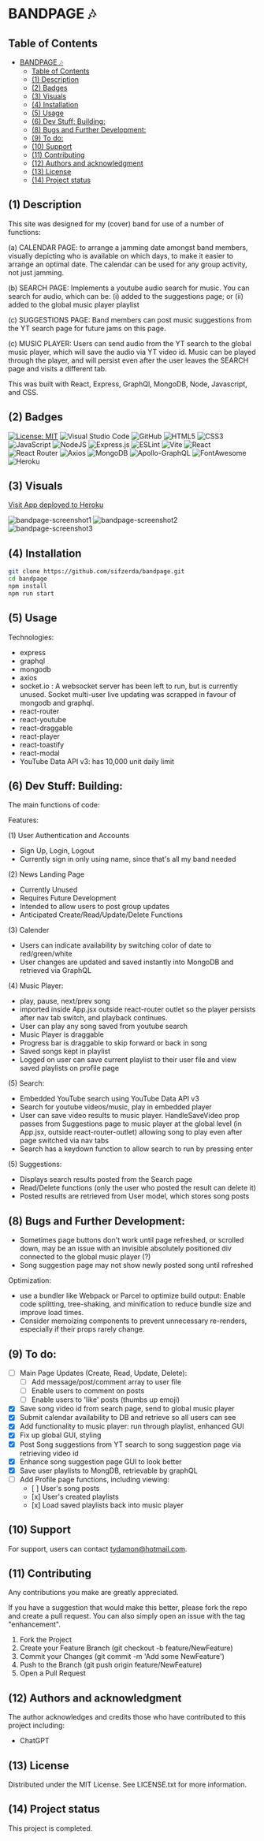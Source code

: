 # BANDPAGE 🎶

## Table of Contents

- [BANDPAGE 🎶](#bandpage-)
  - [Table of Contents](#table-of-contents)
  - [(1) Description](#1-description)
  - [(2) Badges](#2-badges)
  - [(3) Visuals](#3-visuals)
  - [(4) Installation](#4-installation)
  - [(5) Usage](#5-usage)
  - [(6) Dev Stuff: Building:](#6-dev-stuff-building)
  - [(8) Bugs and Further Development:](#8-bugs-and-further-development)
  - [(9) To do:](#9-to-do)
  - [(10) Support](#10-support)
  - [(11) Contributing](#11-contributing)
  - [(12) Authors and acknowledgment](#12-authors-and-acknowledgment)
  - [(13) License](#13-license)
  - [(14) Project status](#14-project-status)

## (1) Description

This site was designed for my (cover) band for use of a number of functions:

(a) CALENDAR PAGE: to arrange a jamming date amongst band members, visually depicting who is available on which days, to make it easier to arrange an optimal date. The calendar can be used for any group activity, not just jamming.

(b) SEARCH PAGE: Implements a youtube audio search for music. You can search for audio, which can be:
(i) added to the suggestions page; or
(ii) added to the global music player playlist

(c) SUGGESTIONS PAGE: Band members can post music suggestions from the YT search page for future jams on this page.

(c) MUSIC PLAYER: Users can send audio from the YT search to the global music player, which will save the audio via YT video id. Music can be played through the player, and will persist even after the user leaves the SEARCH page and visits a different tab.

This was built with React, Express, GraphQl, MongoDB, Node, Javascript, and CSS. 

## (2) Badges

[![License: MIT](https://img.shields.io/badge/License-MIT-yellow.svg)](https://opensource.org/licenses/MIT) 
![Visual Studio Code](https://img.shields.io/badge/Visual%20Studio%20Code-0078d7.svg?style=for-the-badge&logo=visual-studio-code&logoColor=white) 
![GitHub](https://img.shields.io/badge/github-%23121011.svg?style=for-the-badge&logo=github&logoColor=white) 
![HTML5](https://img.shields.io/badge/html5-%23E34F26.svg?style=for-the-badge&logo=html5&logoColor=white)
![CSS3](https://img.shields.io/badge/css3-%231572B6.svg?style=for-the-badge&logo=css3&logoColor=white)
![JavaScript](https://img.shields.io/badge/javascript-%23323330.svg?style=for-the-badge&logo=javascript&logoColor=%23F7DF1E) 
![NodeJS](https://img.shields.io/badge/node.js-6DA55F?style=for-the-badge&logo=node.js&logoColor=white)
![Express.js](https://img.shields.io/badge/express.js-%23404d59.svg?style=for-the-badge&logo=express&logoColor=%2361DAFB) 
![ESLint](https://img.shields.io/badge/ESLint-4B3263?style=for-the-badge&logo=eslint&logoColor=white)
![Vite](https://img.shields.io/badge/vite-%23646CFF.svg?style=for-the-badge&logo=vite&logoColor=white) 
![React](https://img.shields.io/badge/react-%2320232a.svg?style=for-the-badge&logo=react&logoColor=%2361DAFB)
![React Router](https://img.shields.io/badge/React_Router-CA4245?style=for-the-badge&logo=react-router&logoColor=white)
![Axios](https://img.shields.io/badge/Axios-5A29E4.svg?style=for-the-badge&logo=Axios&logoColor=white)
![MongoDB](https://img.shields.io/badge/MongoDB-%234ea94b.svg?style=for-the-badge&logo=mongodb&logoColor=white)
![Apollo-GraphQL](https://img.shields.io/badge/-ApolloGraphQL-311C87?style=for-the-badge&logo=apollo-graphql)
![FontAwesome](https://img.shields.io/badge/Font%20Awesome-538DD7.svg?style=for-the-badge&logo=Font-Awesome&logoColor=white) 
![Heroku](https://img.shields.io/badge/heroku-%23430098.svg?style=for-the-badge&logo=heroku&logoColor=white)

## (3) Visuals

[Visit App deployed to Heroku](https://bandpage-c5ed89244375.herokuapp.com/)

![bandpage-screenshot1](https://github.com/user-attachments/assets/dc123bbc-dc1e-49e7-a143-0358f60db85a)
![bandpage-screenshot2](https://github.com/user-attachments/assets/84dc15d4-ffa9-4152-852c-25191ac5e077)
![bandpage-screenshot3](https://github.com/user-attachments/assets/8666a2a6-ad0a-45f4-adba-1a6f31c59732)

## (4) Installation

```bash
git clone https://github.com/sifzerda/bandpage.git
cd bandpage
npm install
npm run start
```

## (5) Usage

Technologies:

+ express
+ graphql
+ mongodb
+ axios
+ socket.io : A websocket server has been left to run, but is currently unused. Socket multi-user live updating was scrapped in favour of mongodb and graphql.
+ react-router
+ react-youtube
+ react-draggable
+ react-player
+ react-toastify
+ react-modal
+ YouTube Data API v3: has 10,000 unit daily limit

## (6) Dev Stuff: Building:

The main functions of code:

Features: 

(1) User Authentication and Accounts
+ Sign Up, Login, Logout
+ Currently sign in only using name, since that's all my band needed

(2) News Landing Page
+ Currently Unused
+ Requires Future Development
+ Intended to allow users to post group updates  
+ Anticipated Create/Read/Update/Delete Functions

(3) Calender
+ Users can indicate availability by switching color of date to red/green/white
+ User changes are updated and saved instantly into MongoDB and retrieved via GraphQL

(4) Music Player:
+ play, pause, next/prev song
+ imported inside App.jsx outside react-router outlet so the player persists after nav tab switch, and playback continues.
+ User can play any song saved from youtube search
+ Music Player is draggable
+ Progress bar is draggable to skip forward or back in song
+ Saved songs kept in playlist 
+ Logged on user can save current playlist to their user file and view saved playlists on profile page

(5) Search:
+ Embedded YouTube search using YouTube Data API v3
+ Search for youtube videos/music, play in embedded player
+ User can save video results to music player. HandleSaveVideo prop passes from Suggestions page to music player at the global level (in App.jsx, outside react-router-outlet) allowing song to play even after page switched via nav tabs
+ Search has a keydown function to allow search to run by pressing enter

(5) Suggestions:
+ Displays search results posted from the Search page
+ Read/Delete functions (only the user who posted the result can delete it)
+ Posted results are retrieved from User model, which stores song posts

## (8) Bugs and Further Development: 

+ Sometimes page buttons don't work until page refreshed, or scrolled down, may be an issue with an invisible absolutely positioned div connected to the global music player (?)
+ Song suggestion page may not show newly posted song until refreshed

Optimization:
- use a bundler like Webpack or Parcel to optimize build output: Enable code splitting, tree-shaking, and minification to reduce bundle size and improve load times.
- Consider memoizing components to prevent unnecessary re-renders, especially if their props rarely change.

## (9) To do: 

+ [ ] Main Page Updates (Create, Read, Update, Delete):
  +  [ ] Add message/post/comment array to user file
  +  [ ] Enable users to comment on posts
  +  [ ] Enable users to 'like' posts (thumbs up emoji)
+ [x] Save song video id from search page, send to global music player
+ [x] Submit calendar availability to DB and retrieve so all users can see
+ [x] Add functionality to music player: run through playlist, enhanced GUI
+ [x] Fix up global GUI, styling
+ [x] Post Song suggestions from YT search to song suggestion page via retrieving video id
+ [x] Enhance song suggestion page GUI to look better
+ [x] Save user playlists to MongDB, retrievable by graphQL
+ [ ] Add Profile page functions, including viewing:
  +    [ ] User's song posts
  +    [x] User's created playlists
  +    [x] Load saved playlists back into music player

## (10) Support

For support, users can contact tydamon@hotmail.com.

## (11) Contributing

Any contributions you make are greatly appreciated.

If you have a suggestion that would make this better, please fork the repo and create a pull request. You can also simply open an issue with the tag "enhancement". 
1. Fork the Project
2. Create your Feature Branch (git checkout -b feature/NewFeature)
3. Commit your Changes (git commit -m 'Add some NewFeature')
4. Push to the Branch (git push origin feature/NewFeature)
5. Open a Pull Request

## (12) Authors and acknowledgment

The author acknowledges and credits those who have contributed to this project including:

- ChatGPT

## (13) License

Distributed under the MIT License. See LICENSE.txt for more information.

## (14) Project status

This project is completed. 
